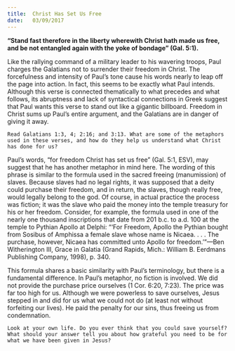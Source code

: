 ```yaml
---
title:  Christ Has Set Us Free
date:   03/09/2017
---
```


**“Stand fast therefore in the liberty wherewith Christ hath made us free, and be not entangled again with the yoke of bondage” (Gal. 5:1).**

Like the rallying command of a military leader to his wavering troops, Paul charges the Galatians not to surrender their freedom in Christ. The forcefulness and intensity of Paul’s tone cause his words nearly to leap off the page into action. In fact, this seems to be exactly what Paul intends. Although this verse is connected thematically to what precedes and what follows, its abruptness and lack of syntactical connections in Greek suggest that Paul wants this verse to stand out like a gigantic billboard. Freedom in Christ sums up Paul’s entire argument, and the Galatians are in danger of giving it away.

`Read Galatians 1:3, 4; 2:16; and 3:13. What are some of the metaphors used in these verses, and how do they help us understand what Christ has done for us?`

Paul’s words, “for freedom Christ has set us free” (Gal. 5:1, ESV), may suggest that he has another metaphor in mind here. The wording of this phrase is similar to the formula used in the sacred freeing (manumission) of slaves. Because slaves had no legal rights, it was supposed that a deity could purchase their freedom, and in return, the slaves, though really free, would legally belong to the god. Of course, in actual practice the process was fiction; it was the slave who paid the money into the temple treasury for his or her freedom. Consider, for example, the formula used in one of the nearly one thousand inscriptions that date from 201 b.c. to a.d. 100 at the temple to Pythian Apollo at Delphi: “‘For Freedom, Apollo the Pythian bought from Sosibus of Amphissa a female slave whose name is Nicaea. . . . The purchase, however, Nicaea has committed unto Apollo for freedom.’”—Ben Witherington III, Grace in Galatia (Grand Rapids, Mich.: William B. Eerdmans Publishing Company, 1998), p. 340.

This formula shares a basic similarity with Paul’s terminology, but there is a fundamental difference. In Paul’s metaphor, no fiction is involved. We did not provide the purchase price ourselves (1 Cor. 6:20, 7:23). The price was far too high for us. Although we were powerless to save ourselves, Jesus stepped in and did for us what we could not do (at least not without forfeiting our lives). He paid the penalty for our sins, thus freeing us from condemnation.

`Look at your own life. Do you ever think that you could save yourself? What should your answer tell you about how grateful you need to be for what we have been given in Jesus?`